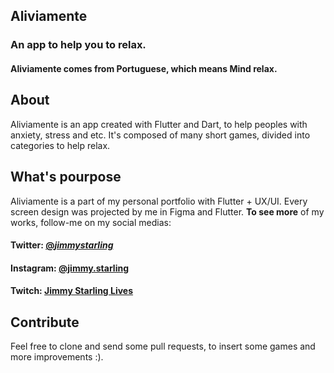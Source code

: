 ## Aliviamente
### An app to help you to relax.
#### Aliviamente comes from Portuguese, which means Mind relax.  

## About
Aliviamente is an app created with Flutter and Dart, to help peoples with anxiety, stress
and etc. It's composed of many short games, divided into categories to help relax.

## What's pourpose
Aliviamente is a part of my personal portfolio with Flutter + UX/UI.
Every screen design was projected by me in Figma and Flutter.
<b>To see more</b> of my works, follow-me on my social medias:

#### Twitter: [@_jimmystarling_](https://twitter.com/_jimmystarling_)
#### Instagram: [@jimmy.starling](https://www.instagram.com/jimmy.starling)
#### Twitch: [Jimmy Starling Lives](https://www.twitch.tv/jimmystarling)    

## Contribute
Feel free to clone and send some pull requests, to insert some games and more improvements :).
